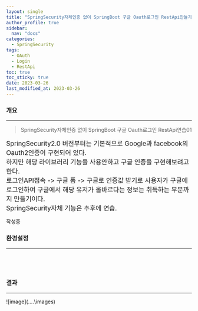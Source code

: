 ```yaml
---
layout: single
title: "SpringSecurity자체인증 없이 SpringBoot 구글 Oauth로그인 RestApi만들기"
author_profile: true
sidebar:
  nav: "docs"
categories: 
  - SpringSecurity
tags:
  - OAuth
  - Login
  - RestApi
toc: true
toc_sticky: true
date: 2023-03-26
last_modified_at: 2023-03-26
---
```


### 개요
---
> SpringSecurity자체인증 없이 SpringBoot 구글 Oauth로그인 RestApi연습01

<span style="font-size:13pt">
SpringSecurity2.0 버전부터는 기본적으로 Google과 facebook의 Oauth2인증이 구현되어 있다.<br/>
하지만 해당 라이브러리 기능을 사용안하고 구글 인증을 구현해보려고 한다.<br/>
로그인API접속 -> 구글 폼 -> 구글로 인증값 받기로 사용자가 구글에 로그인하여 구글에서 해당 유저가 올바르다는 정보는 취득하는 부분까지 만들기이다.<br/>
SpringSecurity자체 기능은 추후에 연습.<br/>
</span>

작성중

### 환경설정
---

<span style="font-size:13pt">
<br/>
</span>

<span style="font-size:13pt">
<br/>
</span>



### 결과
---


![image](..\..\images\)

